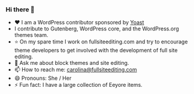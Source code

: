 ### Hi there 👋

- :heart: I am a WordPress contributor sponsored by [Yoast](https://yoast.com/)
- I contribute to Gutenberg, WordPress core, and the WordPress.org themes team.
- :star: On my spare time I work on fullsiteediting.com and try to encourage theme developers to get involved with the development of full site editing.
- 💬 Ask me about block themes and site editing.
- 📫 How to reach me: carolina@fullsiteediting.com
- 😄 Pronouns: She / Her
- ⚡ Fun fact: I have a large collection of Eeyore items.
